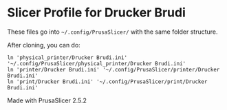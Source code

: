 # Slicer Profile for Drucker Brudi

These files go into `~/.config/PrusaSlicer/` with the same folder structure.

After cloning, you can do:
```
ln 'physical_printer/Drucker Brudi.ini' '~/.config/PrusaSlicer/physical_printer/Drucker Brudi.ini'
ln 'printer/Drucker Brudi.ini' '~/.config/PrusaSlicer/printer/Drucker Brudi.ini'
ln 'print/Drucker Brudi.ini' '~/.config/PrusaSlicer/print/Drucker Brudi.ini'
```

Made with PrusaSlicer 2.5.2
